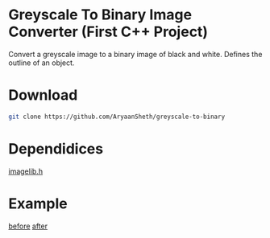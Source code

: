 # Greyscale To Binary Image Converter (First C++ Project)
Convert a greyscale image to a binary image of black and white. Defines the outline of an object.

# Download
```bash
git clone https://github.com/AryaanSheth/greyscale-to-binary
```

# Dependidices
[imagelib.h](https://github.com/dscharstein/imageLib)


# Example 
[before](https://media.discordapp.net/attachments/971092570312675389/981232048205344838/cat-face-profile-black-background-wallpaper-preview.jpg)
[after](https://media.discordapp.net/attachments/971092570312675389/981232048503160892/image.jpg)
